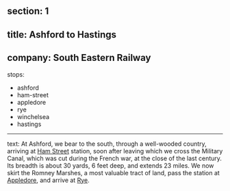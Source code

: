 ﻿section: 1
----
title: Ashford to Hastings
----
company: South Eastern Railway
----
stops:
- ashford
- ham-street
- appledore
- rye
- winchelsea
- hastings
----
text: At Ashford, we bear to the south, through a well-wooded country, arriving at [Ham Street](/stations/ham-street) station, soon after leaving which we cross the Military Canal, which was cut during the French war, at the close of the last century. Its breadth is about 30 yards, 6 feet deep, and extends 23 miles. We now skirt the Romney Marshes, a most valuable tract of land, pass the station at [Appledore](/stations/appledore), and arrive at [Rye](/stations/rye).
